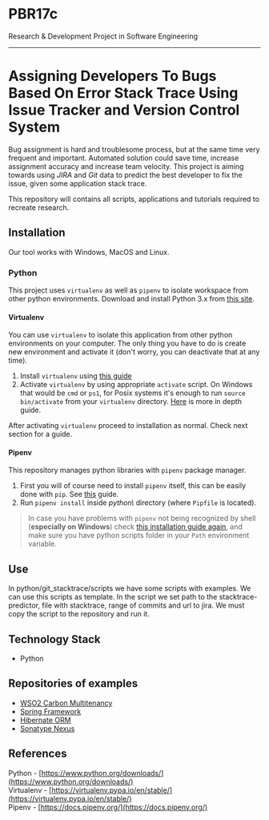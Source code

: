 # PBR17c
Research & Development Project in Software Engineering

---

# Assigning Developers To Bugs Based On Error Stack Trace Using Issue Tracker and Version Control System

Bug assignment is hard and troublesome process, but at the same time very frequent and important. 
Automated solution could save time, increase assignment accuracy and increase team velocity.
This project is aiming towards using _JIRA_ and _Git_ data to predict the best developer to fix the issue, given some application stack trace. 

This repository will contains all scripts, applications and tutorials required to recreate research.

## Installation

Our tool works with Windows, MacOS and Linux.

### Python

This project uses `virtualenv` as well as `pipenv` to isolate workspace from other python environments.
Download and install Python 3.x from [this site](https://www.python.org/downloads/). 

#### Virtualenv

You can use `virtualenv` to isolate this application from other python environments on your computer.
The only thing you have to do is create new environment and activate it (don't worry, you can deactivate that at any time).

1. Install `virtualenv` using [this guide](https://virtualenv.pypa.io/en/stable/installation/)
2. Activate `virtualenv` by using appropriate `activate` script. On Windows that would be `cmd` or `ps1`, for  Posix systems it's enough to run `source bin/activate` from your `virtualenv` directory. [Here](https://virtualenv.pypa.io/en/stable/userguide/#usage) is more in depth guide.

After activating `virtualenv` proceed to installation as normal. Check next section for a guide.

#### Pipenv

This repository manages python libraries with `pipenv` package manager.
1. First you will of course need to install `pipenv` itself, this can be easily done with `pip`.
See [this](https://github.com/pypa/pipenv/blob/master/docs/install.rst) guide.
2. Run `pipenv install` inside *python\\* directory (where `Pipfile` is located).

>In case you have problems with `pipenv` not being recognized by shell (**especially on Windows**) check [this installation guide again](https://github.com/pypa/pipenv/blob/master/docs/install.rst#-installing-pipenv), and make sure you have python scripts folder in your `Path` environment variable.

## Use

In python/git_stacktrace/scripts we have some scripts with examples. We can use this scripts as template. In the script we set path to the stacktrace-predictor, file with stacktrace, range of commits and url to jira. We must copy the script to the repository and run it.

## Technology Stack

- Python

## Repositories of examples
- [WSO2 Carbon Multitenancy](https://github.com/wso2/carbon-multitenancy)
- [Spring Framework](https://github.com/spring-projects/spring-framework)
- [Hibernate ORM](https://github.com/hibernate/hibernate-orm)
- [Sonatype Nexus](https://github.com/sonatype/nexus-public)

## References

Python - [https://www.python.org/downloads/](https://www.python.org/downloads/)  
Virtualenv - [https://virtualenv.pypa.io/en/stable/](https://virtualenv.pypa.io/en/stable/)  
Pipenv - [https://docs.pipenv.org/](https://docs.pipenv.org/)  

